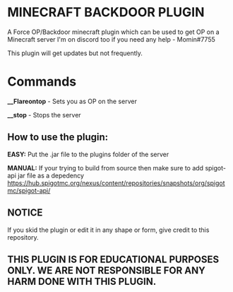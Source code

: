 # MINECRAFT BACKDOOR PLUGIN

A Force OP/Backdoor minecraft plugin which can be used to get OP on a Minecraft server
I'm on discord too if you need any help - Momin#7755

This plugin will get updates but not frequently.

# Commands

**__Flareontop** - Sets you as OP on the server

**__stop** - Stops the server

## How to use the plugin:

**EASY:**
Put the .jar file to the plugins folder of the server 

**MANUAL:**
If your trying to build from source then make sure to add spigot-api jar file as a depedency 
https://hub.spigotmc.org/nexus/content/repositories/snapshots/org/spigotmc/spigot-api/

## NOTICE
If you skid the plugin or edit it in any shape or form, give credit to this repository.

## THIS PLUGIN IS FOR EDUCATIONAL PURPOSES ONLY. WE ARE NOT RESPONSIBLE FOR ANY HARM DONE WITH THIS PLUGIN.
